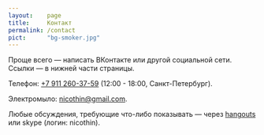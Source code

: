 ```yaml
---
layout:    page
title:     Контакт
permalink: /contact
pict:      "bg-smoker.jpg"
---
```


Проще всего — написать ВКонтакте или другой социальной сети. Ссылки — в нижней части страницы.

Телефон: [+7 911 260-37-59](tel:+79112603759) (12:00 - 18:00, Санкт-Петербург).

Электромыло: [nicothin@gmail.com](mailto:nicothin@gmail.com).

Любые обсуждения, требующие что-либо показывать — через [hangouts](https://hangouts.google.com/) или skype (логин: nicothin).
